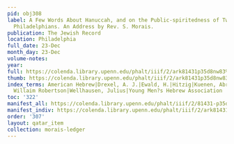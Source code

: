 ```yaml
---
pid: obj308
label: A Few Words About Hanuccah, and on the Public-spiritedness of Two Departed
  Philadelphians. An Address by Rev. S. Morais.
publication: The Jewish Record
location: Philadelphia
full_date: 23-Dec
month_day: 23-Dec
volume-notes:
year:
full: https://colenda.library.upenn.edu/phalt/iiif/2/ark81431p35d8nw83%2FSHA256E-s7731546--293a4acdd6a5e6f3cb7a2c37e05539cec2532dfb4de4b8e6f9946f5edc025590.jpeg/full/3500,/0/default.jpg
thumb: https://colenda.library.upenn.edu/phalt/iiif/2/ark81431p35d8nw83%2FSHA256E-s7731546--293a4acdd6a5e6f3cb7a2c37e05539cec2532dfb4de4b8e6f9946f5edc025590.jpeg/full/!200,200/0/default.jpg
index_terms: American Hebrew|Drexel, A. J.|Ewald, H.|Hitzig|Kuenen, Abraham|Smith,
  Willaim Robertson|Wellhausen, Julius|Young Men?s Hebrew Association
toc: '322'
manifest_all: https://colenda.library.upenn.edu/phalt/iiif/2/81431-p35d8nw83/manifest
manifest_indiv: https://colenda.library.upenn.edu/phalt/iiif/2/ark81431p35d8nw83%2FSHA256E-s7731546--293a4acdd6a5e6f3cb7a2c37e05539cec2532dfb4de4b8e6f9946f5edc025590.jpeg
order: '307'
layout: qatar_item
collection: morais-ledger
---
```

